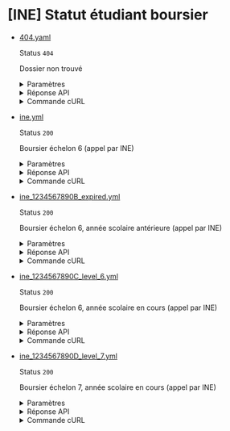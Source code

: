 # [INE] Statut étudiant boursier
* [404.yaml](404.yaml)

  Status `404`

  Dossier non trouvé

  <details><summary>Paramètres</summary>
  <p>

  ```json
  {
    "nomNaissance": "NOEL"
  }
  ```

  </p>
  </details>

  <details><summary>Réponse API</summary>
  <p>

  ```json
  {
    "errors": [
      {
        "code": "26003",
        "title": "Entité non trouvée",
        "detail": "Aucun étudiant boursier n'a pu être trouvé avec les critères de recherche fournis.",
        "source": null,
        "meta": {
          "provider": "CNOUS"
        }
      }
    ]
  }
  ```

  </p>
  </details>

  <details><summary>Commande cURL</summary>
  <p>

  ```bash
  curl -H "Authorization: Bearer $token" \
    -G -d 'recipient=13002526500013' -d 'nomNaissance=NOEL' \
    --url "https://staging.particulier.api.gouv.fr/v3/cnous/etudiant_boursier/ine"
  ```

  </p>
  </details>
* [ine.yml](ine.yml)

  Status `200`

  Boursier échelon 6 (appel par INE)

  <details><summary>Paramètres</summary>
  <p>

  ```json
  {
    "ine": "1234567890A"
  }
  ```

  </p>
  </details>

  <details><summary>Réponse API</summary>
  <p>

  ```json
  {
    "data": {
      "est_boursier": true,
      "periode_versement_bourse": {
        "date_rentree": "2018-09-01",
        "duree": 12
      },
      "etablissement_etudes": {
        "nom_commune": "Marseille",
        "nom_etablissement": "Pagnol"
      },
      "echelon_bourse": {
        "echelon": "6",
        "echelon_bourse_regionale_provisoire": false
      },
      "email": "geraldine@@durand.fr",
      "identite": {
        "nom": "Durand",
        "prenoms": [
          "GERALDINE"
        ],
        "date_naissance": "1990-01-01",
        "nom_commune_naissance": "Paris",
        "sexe": "F"
      }
    },
    "links": {},
    "meta": {}
  }
  ```

  </p>
  </details>

  <details><summary>Commande cURL</summary>
  <p>

  ```bash
  curl -H "Authorization: Bearer $token" \
    -G -d 'recipient=13002526500013' -d 'ine=1234567890A' \
    --url "https://staging.particulier.api.gouv.fr/v3/cnous/etudiant_boursier/ine"
  ```

  </p>
  </details>
* [ine_1234567890B_expired.yml](ine_1234567890B_expired.yml)

  Status `200`

  Boursier échelon 6, année scolaire antérieure (appel par INE)

  <details><summary>Paramètres</summary>
  <p>

  ```json
  {
    "ine": "1234567890B"
  }
  ```

  </p>
  </details>

  <details><summary>Réponse API</summary>
  <p>

  ```json
  {
    "data": {
      "est_boursier": true,
      "periode_versement_bourse": {
        "date_rentree": "2022-09-01",
        "duree": 12
      },
      "etablissement_etudes": {
        "nom_commune": "Toulouse",
        "nom_etablissement": "Jean Jaurès"
      },
      "echelon_bourse": {
        "echelon": "6",
        "echelon_bourse_regionale_provisoire": false
      },
      "email": "thomas.longchambon@fake.fr",
      "identite": {
        "nom": "Longchambon",
        "prenoms": [
          "THOMAS"
        ],
        "date_naissance": "2001-01-01",
        "nom_commune_naissance": "Paris",
        "sexe": "M"
      }
    },
    "links": {},
    "meta": {}
  }
  ```

  </p>
  </details>

  <details><summary>Commande cURL</summary>
  <p>

  ```bash
  curl -H "Authorization: Bearer $token" \
    -G -d 'recipient=13002526500013' -d 'ine=1234567890B' \
    --url "https://staging.particulier.api.gouv.fr/v3/cnous/etudiant_boursier/ine"
  ```

  </p>
  </details>
* [ine_1234567890C_level_6.yml](ine_1234567890C_level_6.yml)

  Status `200`

  Boursier échelon 6, année scolaire en cours (appel par INE)

  <details><summary>Paramètres</summary>
  <p>

  ```json
  {
    "ine": "1234567890C"
  }
  ```

  </p>
  </details>

  <details><summary>Réponse API</summary>
  <p>

  ```json
  {
    "data": {
      "est_boursier": true,
      "periode_versement_bourse": {
        "date_rentree": "2023-09-01",
        "duree": 12
      },
      "etablissement_etudes": {
        "nom_commune": "Toulouse",
        "nom_etablissement": "Jean Jaurès"
      },
      "echelon_bourse": {
        "echelon": "6",
        "echelon_bourse_regionale_provisoire": false
      },
      "email": "axelle.charbonneau@fake.fr",
      "identite": {
        "nom": "Charbonneau",
        "prenoms": [
          "AXELLE"
        ],
        "date_naissance": "2001-01-01",
        "nom_commune_naissance": "Paris",
        "sexe": "F"
      }
    },
    "links": {},
    "meta": {}
  }
  ```

  </p>
  </details>

  <details><summary>Commande cURL</summary>
  <p>

  ```bash
  curl -H "Authorization: Bearer $token" \
    -G -d 'recipient=13002526500013' -d 'ine=1234567890C' \
    --url "https://staging.particulier.api.gouv.fr/v3/cnous/etudiant_boursier/ine"
  ```

  </p>
  </details>
* [ine_1234567890D_level_7.yml](ine_1234567890D_level_7.yml)

  Status `200`

  Boursier échelon 7, année scolaire en cours (appel par INE)

  <details><summary>Paramètres</summary>
  <p>

  ```json
  {
    "ine": "1234567890D"
  }
  ```

  </p>
  </details>

  <details><summary>Réponse API</summary>
  <p>

  ```json
  {
    "data": {
      "est_boursier": true,
      "periode_versement_bourse": {
        "date_rentree": "2023-09-01",
        "duree": 12
      },
      "etablissement_etudes": {
        "nom_commune": "Toulouse",
        "nom_etablissement": "Jean Jaurès"
      },
      "echelon_bourse": {
        "echelon": "7",
        "echelon_bourse_regionale_provisoire": false
      },
      "email": "marie.montgomery@fake.fr",
      "identite": {
        "nom": "Montgomery",
        "prenoms": [
          "MARIE"
        ],
        "date_naissance": "2001-01-03",
        "nom_commune_naissance": "Paris",
        "sexe": "F"
      }
    },
    "links": {},
    "meta": {}
  }
  ```

  </p>
  </details>

  <details><summary>Commande cURL</summary>
  <p>

  ```bash
  curl -H "Authorization: Bearer $token" \
    -G -d 'recipient=13002526500013' -d 'ine=1234567890D' \
    --url "https://staging.particulier.api.gouv.fr/v3/cnous/etudiant_boursier/ine"
  ```

  </p>
  </details>
